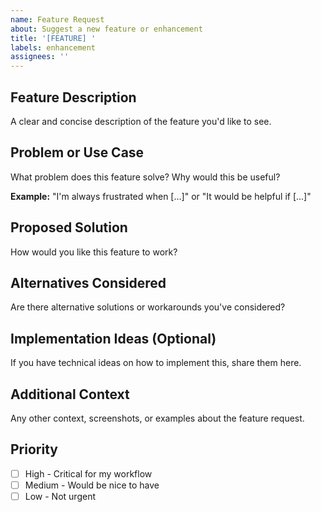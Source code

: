 ```yaml
---
name: Feature Request
about: Suggest a new feature or enhancement
title: '[FEATURE] '
labels: enhancement
assignees: ''
---
```


## Feature Description

A clear and concise description of the feature you'd like to see.

## Problem or Use Case

What problem does this feature solve? Why would this be useful?

**Example:**
"I'm always frustrated when [...]" or "It would be helpful if [...]"

## Proposed Solution

How would you like this feature to work?

## Alternatives Considered

Are there alternative solutions or workarounds you've considered?

## Implementation Ideas (Optional)

If you have technical ideas on how to implement this, share them here.

## Additional Context

Any other context, screenshots, or examples about the feature request.

## Priority

- [ ] High - Critical for my workflow
- [ ] Medium - Would be nice to have
- [ ] Low - Not urgent
